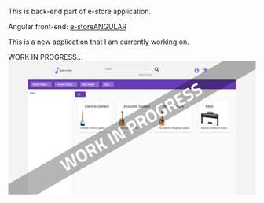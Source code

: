 This is back-end part of e-store application.

Angular front-end: [e-storeANGULAR](https://github.com/KrisTovski/e-storeANGULAR)

This is a new application that I am currently working on.

WORK IN PROGRESS...
![Work in progress](readme-pics/EStore.png)